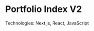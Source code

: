 # <span id="tjidtitle">Portfolio Index V2</span>

<div>Technologies: <span id="tjidtechs">Next.js, React, JavaScript</span></div>
<br />
